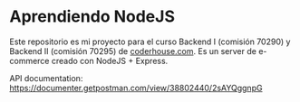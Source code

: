 # Aprendiendo NodeJS

Este repositorio es mi proyecto para el curso Backend I (comisión 70290) y Backend II (comisión 70295) de [coderhouse.com](https://coderhouse.com/). Es un server de e-commerce creado con NodeJS + Express.

API documentation: https://documenter.getpostman.com/view/38802440/2sAYQggnpG
